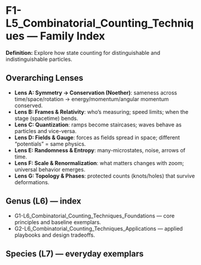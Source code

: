 # F1-L5_Combinatorial_Counting_Techniques — Family Index
**Definition:** Explore how state counting for distinguishable and indistinguishable particles.

## Overarching Lenses

- **Lens A: Symmetry -> Conservation (Noether)**: sameness across time/space/rotation → energy/momentum/angular momentum conserved.
- **Lens B: Frames & Relativity**: who’s measuring; speed limits; when the stage (spacetime) bends.
- **Lens C: Quantization**: ramps become staircases; waves behave as particles and vice-versa.
- **Lens D: Fields & Gauge**: forces as fields spread in space; different “potentials” = same physics.
- **Lens E: Randomness & Entropy**: many-microstates, noise, arrows of time.
- **Lens F: Scale & Renormalization**: what matters changes with zoom; universal behavior emerges.
- **Lens G: Topology & Phases**: protected counts (knots/holes) that survive deformations.

## Genus (L6) — index
- G1-L6_Combinatorial_Counting_Techniques_Foundations — core principles and baseline exemplars.
- G2-L6_Combinatorial_Counting_Techniques_Applications — applied playbooks and design tradeoffs.

## Species (L7) — everyday exemplars
